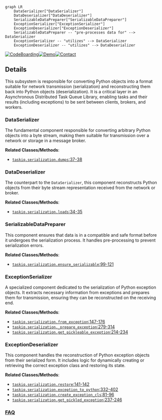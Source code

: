 ```mermaid
graph LR
    DataSerializer["DataSerializer"]
    DataDeserializer["DataDeserializer"]
    SerializableDataPreparer["SerializableDataPreparer"]
    ExceptionSerializer["ExceptionSerializer"]
    ExceptionDeserializer["ExceptionDeserializer"]
    SerializableDataPreparer -- "pre-processes data for" --> DataSerializer
    ExceptionSerializer -- "utilizes" --> DataSerializer
    ExceptionDeserializer -- "utilizes" --> DataDeserializer
```

[![CodeBoarding](https://img.shields.io/badge/Generated%20by-CodeBoarding-9cf?style=flat-square)](https://github.com/CodeBoarding/GeneratedOnBoardings)[![Demo](https://img.shields.io/badge/Try%20our-Demo-blue?style=flat-square)](https://www.codeboarding.org/demo)[![Contact](https://img.shields.io/badge/Contact%20us%20-%20contact@codeboarding.org-lightgrey?style=flat-square)](mailto:contact@codeboarding.org)

## Details

This subsystem is responsible for converting Python objects into a format suitable for network transmission (serialization) and reconstructing them back into Python objects (deserialization). It is a critical layer in an Asynchronous Distributed Task Queue Library, enabling tasks and their results (including exceptions) to be sent between clients, brokers, and workers.

### DataSerializer
The fundamental component responsible for converting arbitrary Python objects into a byte stream, making them suitable for transmission over a network or storage in a message broker.


**Related Classes/Methods**:

- <a href="https://github.com/taskiq-python/taskiq/blob/master/taskiq/serialization.py#L37-L38" target="_blank" rel="noopener noreferrer">`taskiq.serialization.dumps`:37-38</a>


### DataDeserializer
The counterpart to the `DataSerializer`, this component reconstructs Python objects from their byte stream representation received from the network or broker.


**Related Classes/Methods**:

- <a href="https://github.com/taskiq-python/taskiq/blob/master/taskiq/serialization.py#L34-L35" target="_blank" rel="noopener noreferrer">`taskiq.serialization.loads`:34-35</a>


### SerializableDataPreparer
This component ensures that data is in a compatible and safe format before it undergoes the serialization process. It handles pre-processing to prevent serialization errors.


**Related Classes/Methods**:

- <a href="https://github.com/taskiq-python/taskiq/blob/master/taskiq/serialization.py#L99-L121" target="_blank" rel="noopener noreferrer">`taskiq.serialization.ensure_serializable`:99-121</a>


### ExceptionSerializer
A specialized component dedicated to the serialization of Python exception objects. It extracts necessary information from exceptions and prepares them for transmission, ensuring they can be reconstructed on the receiving end.


**Related Classes/Methods**:

- <a href="https://github.com/taskiq-python/taskiq/blob/master/taskiq/serialization.py#L147-L176" target="_blank" rel="noopener noreferrer">`taskiq.serialization.from_exception`:147-176</a>
- <a href="https://github.com/taskiq-python/taskiq/blob/master/taskiq/serialization.py#L279-L314" target="_blank" rel="noopener noreferrer">`taskiq.serialization._prepare_exception`:279-314</a>
- <a href="https://github.com/taskiq-python/taskiq/blob/master/taskiq/serialization.py#L214-L234" target="_blank" rel="noopener noreferrer">`taskiq.serialization.get_pickleable_exception`:214-234</a>


### ExceptionDeserializer
This component handles the reconstruction of Python exception objects from their serialized form. It includes logic for dynamically creating or retrieving the correct exception class and restoring its state.


**Related Classes/Methods**:

- <a href="https://github.com/taskiq-python/taskiq/blob/master/taskiq/serialization.py#L141-L142" target="_blank" rel="noopener noreferrer">`taskiq.serialization.restore`:141-142</a>
- <a href="https://github.com/taskiq-python/taskiq/blob/master/taskiq/serialization.py#L332-L402" target="_blank" rel="noopener noreferrer">`taskiq.serialization.exception_to_python`:332-402</a>
- <a href="https://github.com/taskiq-python/taskiq/blob/master/taskiq/serialization.py#L81-L96" target="_blank" rel="noopener noreferrer">`taskiq.serialization.create_exception_cls`:81-96</a>
- <a href="https://github.com/taskiq-python/taskiq/blob/master/taskiq/serialization.py#L237-L246" target="_blank" rel="noopener noreferrer">`taskiq.serialization.get_pickled_exception`:237-246</a>




### [FAQ](https://github.com/CodeBoarding/GeneratedOnBoardings/tree/main?tab=readme-ov-file#faq)
